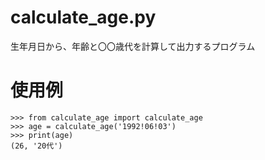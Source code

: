 # calculate_age.py
生年月日から、年齢と〇〇歳代を計算して出力するプログラム

# 使用例
```
>>> from calculate_age import calculate_age
>>> age = calculate_age('1992!06!03')
>>> print(age)
(26, '20代')
```
